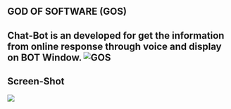 ## **GOD OF SOFTWARE (GOS)**

Chat-Bot is an developed for get the information from online response through voice and display on BOT Window.
![GOS](https://user-images.githubusercontent.com/113298736/208356934-c5974fe9-20e8-428e-8dd6-242dfb4598b8.png)
---

## Screen-Shot

![](https://33333.cdn.cke-cs.com/kSW7V9NHUXugvhoQeFaf/images/a196a4b2d9171531b7fba9c3329556eece232bf739691573.jpg)

